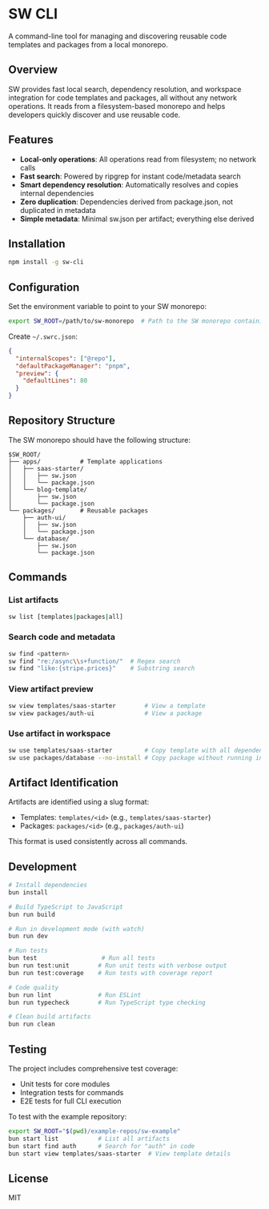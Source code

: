 # SW CLI

A command-line tool for managing and discovering reusable code templates and packages from a local monorepo.

## Overview

SW provides fast local search, dependency resolution, and workspace integration for code templates and packages, all without any network operations. It reads from a filesystem-based monorepo and helps developers quickly discover and use reusable code.

## Features

- **Local-only operations**: All operations read from filesystem; no network calls
- **Fast search**: Powered by ripgrep for instant code/metadata search
- **Smart dependency resolution**: Automatically resolves and copies internal dependencies
- **Zero duplication**: Dependencies derived from package.json, not duplicated in metadata
- **Simple metadata**: Minimal sw.json per artifact; everything else derived

## Installation

```bash
npm install -g sw-cli
```

## Configuration

Set the environment variable to point to your SW monorepo:
```bash
export SW_ROOT=/path/to/sw-monorepo  # Path to the SW monorepo containing apps/ and packages/
```

Create `~/.swrc.json`:
```json
{
  "internalScopes": ["@repo"],
  "defaultPackageManager": "pnpm",
  "preview": {
    "defaultLines": 80
  }
}
```

## Repository Structure

The SW monorepo should have the following structure:
```
$SW_ROOT/
├── apps/           # Template applications
│   ├── saas-starter/
│   │   ├── sw.json
│   │   └── package.json
│   └── blog-template/
│       ├── sw.json
│       └── package.json
└── packages/       # Reusable packages
    ├── auth-ui/
    │   ├── sw.json
    │   └── package.json
    └── database/
        ├── sw.json
        └── package.json
```

## Commands

### List artifacts
```bash
sw list [templates|packages|all]
```

### Search code and metadata
```bash
sw find <pattern>
sw find "re:/async\\s+function/"  # Regex search
sw find "like:{stripe.prices}"    # Substring search
```

### View artifact preview
```bash
sw view templates/saas-starter        # View a template
sw view packages/auth-ui              # View a package
```

### Use artifact in workspace
```bash
sw use templates/saas-starter         # Copy template with all dependencies
sw use packages/database --no-install # Copy package without running install
```

## Artifact Identification

Artifacts are identified using a slug format:
- Templates: `templates/<id>` (e.g., `templates/saas-starter`)
- Packages: `packages/<id>` (e.g., `packages/auth-ui`)

This format is used consistently across all commands.

## Development

```bash
# Install dependencies
bun install

# Build TypeScript to JavaScript
bun run build

# Run in development mode (with watch)
bun run dev

# Run tests
bun test                  # Run all tests
bun run test:unit        # Run unit tests with verbose output
bun run test:coverage    # Run tests with coverage report

# Code quality
bun run lint             # Run ESLint
bun run typecheck        # Run TypeScript type checking

# Clean build artifacts
bun run clean
```

## Testing

The project includes comprehensive test coverage:
- Unit tests for core modules
- Integration tests for commands
- E2E tests for full CLI execution

To test with the example repository:
```bash
export SW_ROOT="$(pwd)/example-repos/sw-example"
bun start list           # List all artifacts
bun start find auth      # Search for "auth" in code
bun start view templates/saas-starter  # View template details
```

## License

MIT